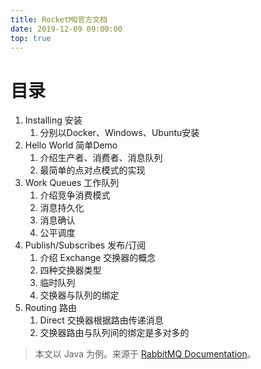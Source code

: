 ```yaml
---
title: RocketMQ官方文档
date: 2019-12-09 09:00:00
top: true
---
```


# 目录

1. Installing 安装
   1. 分别以Docker、Windows、Ubuntu安装
2. Hello World 简单Demo
   1. 介绍生产者、消费者、消息队列
   2. 最简单的点对点模式的实现
3. Work Queues 工作队列
   1. 介绍竞争消费模式
   2. 消息持久化
   3. 消息确认
   4. 公平调度
4. Publish/Subscribes 发布/订阅
   1. 介绍 Exchange 交换器的概念
   2. 四种交换器类型
   3. 临时队列
   4. 交换器与队列的绑定
5. Routing 路由
   1. Direct 交换器根据路由传递消息
   2. 交换器路由与队列间的绑定是多对多的

> 本文以 Java 为例。来源于 [RabbitMQ Documentation](https://www.rabbitmq.com/documentation.html)。